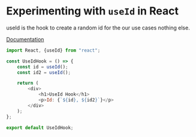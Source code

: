 # Experimenting with `useId` in React

useId is the hook to create a random id for the our use cases nothing else.

[Documentation](https://react.dev/reference/react/useId)


```javascript
import React, {useId} from "react";

const UseIdHook = () => {
    const id = useId();
    const id2 = useId();

    return (
        <div>
            <h1>UseId Hook</h1>
            <p>Id: {`${id}, ${id2}`}</p>
        </div>
    );
};

export default UseIdHook;
```

